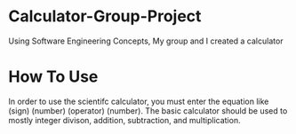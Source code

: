 # Calculator-Group-Project
Using Software Engineering Concepts, My group and I created a calculator 

# How To Use

In order to use the scientifc calculator, you must enter the equation like (sign) (number) (operator) (number).
The basic calculator should be used to mostly integer divison, addition, subtraction, and multiplication. 
